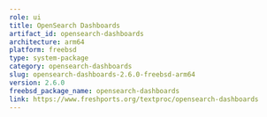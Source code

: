 ```yaml
---
role: ui
title: OpenSearch Dashboards
artifact_id: opensearch-dashboards
architecture: arm64
platform: freebsd
type: system-package
category: opensearch-dashboards
slug: opensearch-dashboards-2.6.0-freebsd-arm64
version: 2.6.0
freebsd_package_name: opensearch-dashboards
link: https://www.freshports.org/textproc/opensearch-dashboards
---
```

